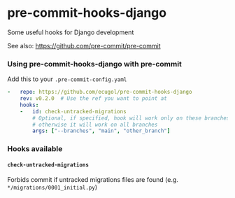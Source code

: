 pre-commit-hooks-django
================

Some useful hooks for Django development

See also: https://github.com/pre-commit/pre-commit

### Using pre-commit-hooks-django with pre-commit

Add this to your `.pre-commit-config.yaml`

```yaml
-   repo: https://github.com/ecugol/pre-commit-hooks-django
    rev: v0.2.0  # Use the ref you want to point at
    hooks:
    -   id: check-untracked-migrations
        # Optional, if specified, hook will work only on these branchesm
        # otherwise it will work on all branches
        args: ["--branches", "main", "other_branch"]
```

### Hooks available

#### `check-untracked-migrations`

Forbids commit if untracked migrations files are found (e.g. `*/migrations/0001_initial.py`)
